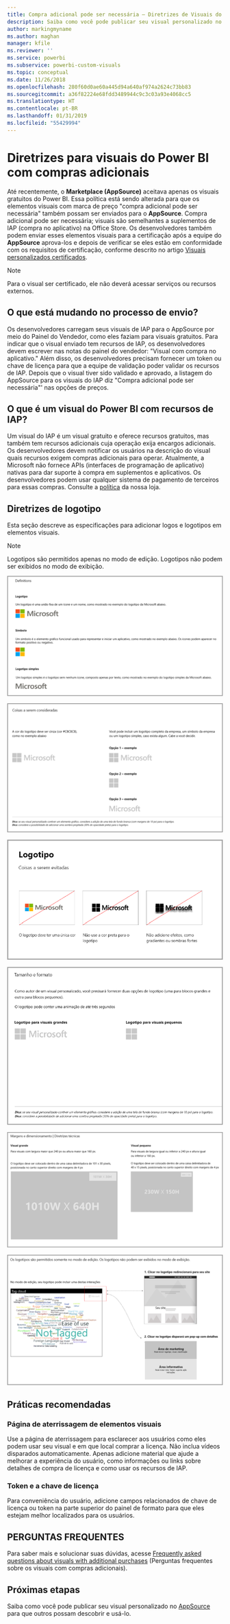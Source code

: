 ```yaml
---
title: Compra adicional pode ser necessária – Diretrizes de Visuais do Power BI
description: Saiba como você pode publicar seu visual personalizado no AppSource para que outros possam descobrir e usá-lo por meio de uma compra.
author: markingmyname
ms.author: maghan
manager: kfile
ms.reviewer: ''
ms.service: powerbi
ms.subservice: powerbi-custom-visuals
ms.topic: conceptual
ms.date: 11/26/2018
ms.openlocfilehash: 280f60d0ae60a445d94a640af974a2624c73bb83
ms.sourcegitcommit: a36f82224e68fdd3489944c9c3c03a93e4068cc5
ms.translationtype: HT
ms.contentlocale: pt-BR
ms.lasthandoff: 01/31/2019
ms.locfileid: "55429994"
---
```

# <a name="guidelines-for-power-bi-visuals-with-additional-purchases"></a>Diretrizes para visuais do Power BI com compras adicionais

Até recentemente, o **Marketplace (AppSource)** aceitava apenas os visuais gratuitos do Power BI. Essa política está sendo alterada para que os elementos visuais com marca de preço "compra adicional pode ser necessária" também possam ser enviados para o **AppSource**. Compra adicional pode ser necessária; visuais são semelhantes a suplementos de IAP (compra no aplicativo) na Office Store. Os desenvolvedores também podem enviar esses elementos visuais para a certificação após a equipe do **AppSource** aprova-los e depois de verificar se eles estão em conformidade com os requisitos de certificação, conforme descrito no artigo [Visuais personalizados certificados](../power-bi-custom-visuals-certified.md).

> [!Note]
> Para o visual ser certificado, ele não deverá acessar serviços ou recursos externos.

## <a name="whats-changing-in-the-submission-process"></a>O que está mudando no processo de envio?

Os desenvolvedores carregam seus visuais de IAP para o AppSource por meio do Painel do Vendedor, como eles faziam para visuais gratuitos. Para indicar que o visual enviado tem recursos de IAP, os desenvolvedores devem escrever nas notas do painel do vendedor: "Visual com compra no aplicativo." Além disso, os desenvolvedores precisam fornecer um token ou chave de licença para que a equipe de validação poder validar os recursos de IAP. Depois que o visual tiver sido validado e aprovado, a listagem do AppSource para os visuais do IAP diz "Compra adicional pode ser necessária"' nas opções de preços.

## <a name="what-is-a-power-bi-visual-with-iap-features"></a>O que é um visual do Power BI com recursos de IAP?

Um visual do IAP é um visual gratuito e oferece recursos gratuitos, mas também tem recursos adicionais cuja operação exija encargos adicionais. Os desenvolvedores devem notificar os usuários na descrição do visual quais recursos exigem compras adicionais para operar. Atualmente, a Microsoft não fornece APIs (interfaces de programação de aplicativo) nativas para dar suporte à compra em suplementos e aplicativos. Os desenvolvedores podem usar qualquer sistema de pagamento de terceiros para essas compras. Consulte a [política](https://docs.microsoft.com/office/dev/store/validation-policies#2-apps-or-add-ins-can-display-certain-ads) da nossa loja.

## <a name="logo-guidelines"></a>Diretrizes de logotipo

Esta seção descreve as especificações para adicionar logos e logotipos em elementos visuais.

> [!NOTE]
> Logotipos são permitidos apenas no modo de edição. Logotipos não podem ser exibidos no modo de exibição.

![definições](media/office-store-in-app-purchase-visual-guidelines/definitions.png)

![itens-a-manter](media/office-store-in-app-purchase-visual-guidelines/things-to-keep-in-mind.png)

![itens-a](media/office-store-in-app-purchase-visual-guidelines/things-to-avoid.png)

![tamanho-e-formato ](media/office-store-in-app-purchase-visual-guidelines/size-and-format.png)

![margens-e](media/office-store-in-app-purchase-visual-guidelines/margins-and-sizes.png)

![modo-de-edição](media/office-store-in-app-purchase-visual-guidelines/logos-in-edit-mode.png)

## <a name="best-practices"></a>Práticas recomendadas

### <a name="visual-landing-page"></a>Página de aterrissagem de elementos visuais

Use a página de aterrissagem para esclarecer aos usuários como eles podem usar seu visual e em que local comprar a licença. Não inclua vídeos disparados automaticamente. Apenas adicione material que ajude a melhorar a experiência do usuário, como informações ou links sobre detalhes de compra de licença e como usar os recursos de IAP.

### <a name="license-key-and-token"></a>Token e a chave de licença

Para conveniência do usuário, adicione campos relacionados de chave de licença ou token na parte superior do painel de formato para que eles estejam melhor localizados para os usuários.

## <a name="faq"></a>PERGUNTAS FREQUENTES

Para saber mais e solucionar suas dúvidas, acesse [Frequently asked questions about visuals with additional purchases](https://docs.microsoft.com/power-bi/power-bi-custom-visuals-faq#visuals-with-additional-purchases) (Perguntas frequentes sobre os visuais com compras adicionais).

## <a name="next-steps"></a>Próximas etapas

Saiba como você pode publicar seu visual personalizado no [AppSource](office-store.md) para que outros possam descobrir e usá-lo.
